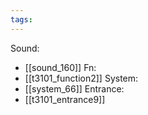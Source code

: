 ```yaml
---
tags:
---
```

Sound:
- [[sound_160]]
Fn:
- [[t3101_function2]]
System:
- [[system_66]]
Entrance:
- [[t3101_entrance9]]
